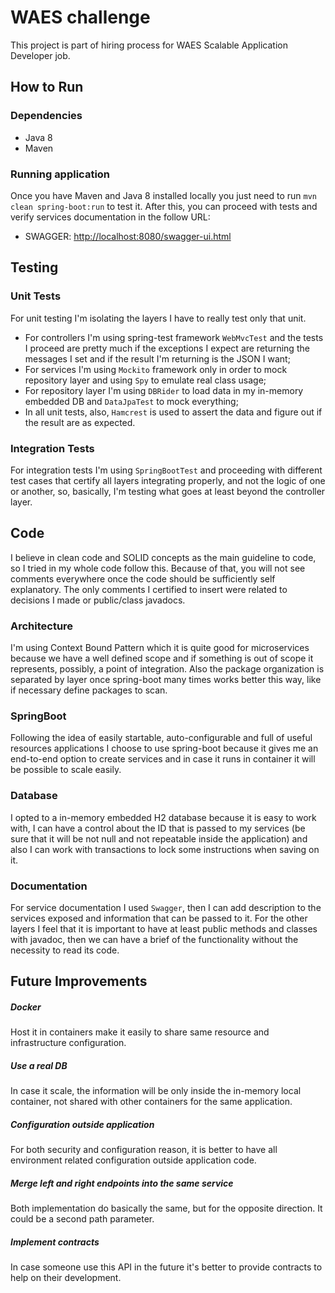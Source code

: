 # WAES challenge
This project is part of hiring process for WAES Scalable Application Developer job.

## How to Run
### Dependencies
- Java 8
- Maven

### Running application
Once you have Maven and Java 8 installed locally you just need to run ``mvn clean spring-boot:run`` to test it. 
After this, you can proceed with tests and verify services documentation in the follow URL:
- SWAGGER: [http://localhost:8080/swagger-ui.html](http://localhost:8080/swagger-ui.html)

## Testing
### Unit Tests
For unit testing I'm isolating the layers I have to really test only that unit.
- For controllers I'm using spring-test framework ``WebMvcTest`` and the tests I proceed are pretty much if the exceptions I expect are returning the messages I set and if the result I'm returning is the JSON I want;
- For services I'm using ``Mockito`` framework only in order to mock repository layer and using ``Spy`` to emulate real class usage;
- For repository layer I'm using ``DBRider`` to load data in my in-memory embedded DB and  ``DataJpaTest`` to mock everything;
- In all unit tests, also, ``Hamcrest`` is used to assert the data and figure out if the result are as expected.

### Integration Tests
For integration tests I'm using ``SpringBootTest`` and proceeding with different test cases that certify all layers integrating properly, and not the logic of one or another, so, basically, I'm testing what goes at least beyond the controller layer.

## Code
I believe in clean code and SOLID concepts as the main guideline to code, so I tried in my whole code follow this. Because of that, you will not see comments everywhere once the code should be sufficiently self explanatory. The only comments I certified to insert were related to decisions I made or public/class javadocs.

### Architecture
I'm using Context Bound Pattern which it is quite good for microservices because we have a well defined scope and if something is out of scope it represents, possibly, a point of integration. Also the package organization is separated by layer once spring-boot many times works better this way, like if necessary define packages to scan.  

### SpringBoot
Following the idea of easily startable, auto-configurable and full of useful resources applications I choose to use spring-boot because it gives me an end-to-end option to create services and in case it runs in container it will be possible to scale easily.

### Database
I opted to a in-memory embedded H2 database because it is easy to work with, I can have a control about the ID that is passed to my services (be sure that it will be not null and not repeatable inside the application) and also I can work with transactions to lock some instructions when saving on it. 

### Documentation
For service documentation I used ``Swagger``, then I can add description to the services exposed and information that can be passed to it. 
For the other layers I feel that it is important to have at least public methods and classes with javadoc, then we can have a brief of the functionality without the necessity to read its code.

## Future Improvements
##### Docker
Host it in containers make it easily to share same resource and infrastructure configuration.
##### Use a real DB
In case it scale, the information will be only inside the in-memory local container, not shared with other containers for the same application.
##### Configuration outside application
For both security and configuration reason, it is better to have all environment related configuration outside application code.
##### Merge left and right endpoints into the same service
Both implementation do basically the same, but for the opposite direction. It could be a second path parameter. 
##### Implement contracts
In case someone use this API in the future it's better to provide contracts to help on their development.


